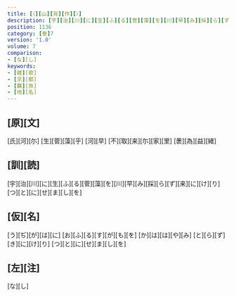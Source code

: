 ```yaml
---
title: [（][山][背][作][）]
description: [宇][治][川][に][生][ふ][る][菅][藻][を][川][早][み][採][ら][ず][来][に][け][り][つ][と][に][せ][ま][し][を]
position: 1136
category: [巻]7
version: '1.0'
volume: 7
comparison:
- [な][し]
keywords:
- [雑][歌]
- [京][都]
- [羈][旅]
- [地][名]
---
```


## [原][文]

[氏][河][尓] [生][菅][藻][乎] [河][早] [不][取][来][尓][家][里] [褁][為][益][緒]

## [訓][読]

[宇][治][川][に][生][ふ][る][菅][藻][を][川][早][み][採][ら][ず][来][に][け][り][つ][と][に][せ][ま][し][を]

## [仮][名]

[う][ぢ][が][は][に] [お][ふ][る][す][が][も][を] [か][は][は][や][み] [と][ら][ず][き][に][け][り] [つ][と][に][せ][ま][し][を]

## [左][注]

[な][し]
